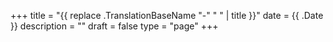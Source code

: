 +++
title = "{{ replace .TranslationBaseName "-" " " | title }}"
date = {{ .Date }}
description = ""
draft = false
type = "page"
+++
